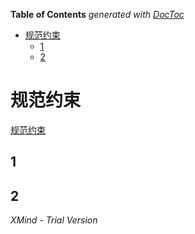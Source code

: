 <!-- START doctoc generated TOC please keep comment here to allow auto update -->
<!-- DON'T EDIT THIS SECTION, INSTEAD RE-RUN doctoc TO UPDATE -->
**Table of Contents**  *generated with [DocToc](https://github.com/thlorenz/doctoc)*

- [规范约束](#%E8%A7%84%E8%8C%83%E7%BA%A6%E6%9D%9F)
  - [1](#1)
  - [2](#2)

<!-- END doctoc generated TOC please keep comment here to allow auto update -->

# 规范约束

[规范约束](../../../%E5%B7%A5%E5%85%B7/%E8%A7%84%E8%8C%83%E7%BA%A6%E6%9D%9F/index.check.md)

## 1

## 2

*XMind - Trial Version*
